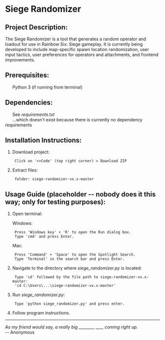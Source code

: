 # Siege Randomizer

## Project Description: 
The Siege Randomizer is a tool that generates a random operator and loadout for use in Rainbow Six: Siege gameplay. It is currently being developed to include map-specific spawn location randomization, user input tactics, user preferences for operators and attachments, and frontend improvements.

## Prerequisites: 
&nbsp;&nbsp;&nbsp;&nbsp;&nbsp;&nbsp;Python 3 (if running from terminal)

## Dependencies: 
&nbsp;&nbsp;&nbsp;&nbsp;&nbsp;&nbsp;See *requirements.txt*  
&nbsp;&nbsp;&nbsp;&nbsp;&nbsp;&nbsp;...which doesn't exist because there is currently no dependency requirements

## Installation Instructions:
1. Download project:

		Click on '<>Code' (top right corner) > Download ZIP

2. Extract files:

		folder: siege-randomizer-vx.x-master

## Usage Guide (placeholder -- nobody does it this way; only for testing purposes): 
1. Open terminal: 
	
	Windows: 

		Press 'Windows key' + 'R' to open the Run dialog box.
		Type 'cmd' and press Enter.
	
	Mac: 

		Press 'Command' + 'Space' to open the Spotlight Search. 
		Type 'Terminal' in the search bar and press Enter. 

2. Navigate to the directory where *siege_randomizer.py* is located:
	
		Type 'cd' followed by the file path to siege-randomizer-vx.x-master: 
		'cd C:\Users\...\siege-randomizer-vx.x-master'

3. Run *siege_randomizer.py*:
	
		Type 'python siege_randomizer.py' and press enter.

4. Follow program instructions.

---

*As my friend would say, a really big ________ ____ coming right up.*  
-- Anonymous
